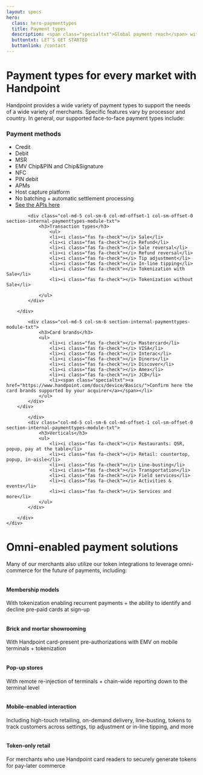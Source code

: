 ```yaml
---
layout: specs
hero: 
  class: hero-paymenttypes
  title: Payment types
  description: <span class="specialtxt">Global payment reach</span> with rich payment options
  buttontxt: LET’S GET STARTED
  buttonlink: /contact
---
```


<div class="section section-internal section-internal-paymenttypes">
	<div class="container">
		<div class="row">
			<div class="col-md-6 col-md-offset-3 col-sm-10 col-sm-offset-1 section-internal-intro">	
				<h1>Payment types for every market with Handpoint</h1>	
				<p>Handpoint provides a wide variety of payment types to support the needs of a wide variety of merchants. Specific features vary by processor and country. In general, our supported face-to-face payment types include:</p>
			</div>
		</div>
			</div>
			<div class="col-md-5 col-sm-6 section-internal-paymenttypes-module-txt">
				<h3>Payment methods</h3>
				<ul>
					<li><i class="fas fa-check"></i> Credit</li>
					<li><i class="fas fa-check"></i> Debit</li>
					<li><i class="fas fa-check"></i> MSR</li>
					<li><i class="fas fa-check"></i> EMV Chip&PIN and Chip&Signature</li>
					<li><i class="fas fa-check"></i> NFC</li>
					<li><i class="fas fa-check"></i> PIN debit</li>
					<li><i class="fas fa-check"></i> APMs</li>
					<li><i class="fas fa-check"></i> Host capture platform</li>
					<li><i class="fas fa-check"></i> No batching + automatic settlement processing</li>
					<li><span class="specialtxt"><a href="https://www.handpoint.com/docs/device/Basics/">See the APIs here</a></span></li>
				</ul>

			<div class="col-md-5 col-sm-6 col-md-offset-1 col-sm-offset-0 section-internal-paymenttypes-module-txt">
				<h3>Transaction types</h3>
					<ul>
					<li><i class="fas fa-check"></i> Sale</li>
					<li><i class="fas fa-check"></i> Refund</li>
					<li><i class="fas fa-check"></i> Sale reversal</li>
					<li><i class="fas fa-check"></i> Refund reversal</li>
					<li><i class="fas fa-check"></i> Tip adjustment</li>
					<li><i class="fas fa-check"></i> In-line tipping</li>
					<li><i class="fas fa-check"></i> Tokenization with Sale</li>
					<li><i class="fas fa-check"></i> Tokenization without Sale</li>
					
				</ul>
			</div>

		</div>

			<div class="col-md-5 col-sm-6 section-internal-paymenttypes-module-txt">
				<h3>Card brands</h3>
				<ul>
					<li><i class="fas fa-check"></i> Mastercard</li>
					<li><i class="fas fa-check"></i> VISA</li>
					<li><i class="fas fa-check"></i> Interac</li>
					<li><i class="fas fa-check"></i> Diners</li>
					<li><i class="fas fa-check"></i> Discover</li>
					<li><i class="fas fa-check"></i> Amex</li>
					<li><i class="fas fa-check"></i> JCB</li>
					<li><span class="specialtxt"><a href="https://www.handpoint.com/docs/device/Basics/">Confirm here the card brands supported by your acquirer</a></span></li>
				</ul>
			</div>
		</div>

			</div>
			<div class="col-md-5 col-sm-6 col-md-offset-1 col-sm-offset-0 section-internal-paymenttypes-module-txt">
				<h3>Verticals</h3>
				<ul>
					<li><i class="fas fa-check"></i> Restaurants: QSR, popup, pay at the table</li>
					<li><i class="fas fa-check"></i> Retail: countertop, popup, in-aisle</li>
					<li><i class="fas fa-check"></i> Line-busting</li>
					<li><i class="fas fa-check"></i> Transportation</li>
					<li><i class="fas fa-check"></i> Field services</li>
					<li><i class="fas fa-check"></i> Activities & events</li>
					<li><i class="fas fa-check"></i> Services and more</li>
				</ul>
			</div>

		</div>
	</div>
</div>
<div class="section section-lightcolor">
	<div class="container">
		<div class="row">
			<div class="col-md-6 col-md-offset-3 col-sm-10 col-sm-offset-1 section-internal-intro">	
				<h1>Omni-enabled payment solutions</h1>	
				<p>Many of our merchants also utilize our token integrations to leverage omni-commerce for the future of payments, including:</p>
			</div>
		</div>
		<div class="row">
			<div class="blurb-media col-md-5 col-md-offset-1 col-sm-6 col-sm-offset-0">
			  	<div class="pull-left">
			    	<img src="https://handpoint.imgix.net/Website%20refresh%20photos/icons/ico01.svg" alt=""/>
			  	</div>
			  	<div class="media-body">
			    	<h4>Membership models</h4>
					<p>With tokenization enabling recurrent payments + the ability to identify and decline pre-paid cards at sign-up</p>
			  	</div>
			</div>
			<div class="blurb-media col-md-5 col-sm-6">
			  	<div class="pull-left">
			    	<img src="https://handpoint.imgix.net/Website%20refresh%20photos/icons/ico02.svg" alt=""/>
			  	</div>
			  	<div class="media-body">
			    	<h4>Brick and mortar showrooming</h4>
					<p>With Handpoint card-present pre-authorizations with EMV on mobile terminals + tokenization</p>
			  	</div>
			</div>
			<div class="blurb-media col-md-5 col-md-offset-1 col-sm-6 col-sm-offset-0">
			  	<div class="pull-left">
			    	<img src="https://handpoint.imgix.net/Website%20refresh%20photos/icons/ico03.svg" alt=""/>
			  	</div>
			  	<div class="media-body">
			    	<h4>Pop-up stores</h4>
					<p>With remote re-injection of terminals + chain-wide reporting down to the terminal level</p>
			  	</div>
			</div>
			<div class="blurb-media col-md-5 col-sm-6">
			  	<div class="pull-left">
			    	<img src="https://handpoint.imgix.net/Website%20refresh%20photos/icons/ico04.svg" alt=""/>
			  	</div>
			  	<div class="media-body">
			    	<h4>Mobile-enabled interaction</h4>
					<p>Including high-touch retailing, on-demand delivery, line-busting, tokens to track customers across settings, tip adjustment or in-line tipping, and more</p>
			  	</div>
			</div>
			<div class="blurb-media col-md-5 col-md-offset-1 col-sm-6 col-sm-offset-0">
			  	<div class="pull-left">
			    	<img src="https://handpoint.imgix.net/Website%20refresh%20photos/icons/ico05.svg" alt=""/>
			  	</div>
			  	<div class="media-body">
			    	<h4>Token-only retail</h4>
					<p>For merchants who use Handpoint card readers to securely generate tokens for pay-later commerce</p>
			  	</div>
			</div>
		</div>
	</div>
</div>	
